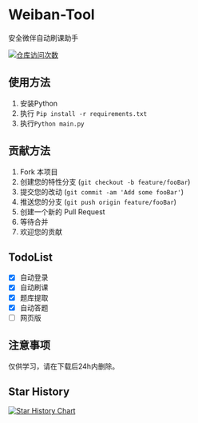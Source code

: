 # Weiban-Tool

安全微伴自动刷课助手

[![仓库访问次数](https://badges.toozhao.com/badges/01J4X431GX8JJ8F43S0ES0ANXY/green.svg)]( "")

## 使用方法

1. 安装Python
2. 执行 <code>Pip install -r requirements.txt</code>
3. 执行<code>Python main.py</code>

## 贡献方法
1. Fork 本项目
2. 创建您的特性分支 (`git checkout -b feature/fooBar`)
3. 提交您的改动 (`git commit -am 'Add some fooBar'`)
4. 推送您的分支 (`git push origin feature/fooBar`)
5. 创建一个新的 Pull Request
6. 等待合并
7. 欢迎您的贡献

## TodoList
- [x] 自动登录
- [x] 自动刷课
- [x] 题库提取
- [x] 自动答题
- [ ] 网页版
## 注意事项
仅供学习，请在下载后24h内删除。

## Star History

[![Star History Chart](https://api.star-history.com/svg?repos=coaixy/weiban-tool&type=Date)](https://star-history.com/#coaixy/weiban-tool&Date)

